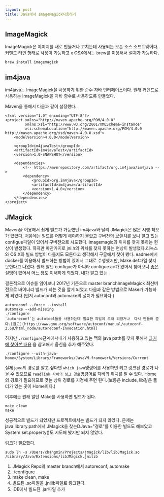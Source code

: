 ```yaml
---
layout: post
title: Java에서 ImageMagick사용하기
---
```


## ImageMagick
ImageMagick은 이미지를 새로 만들거나 고치는데 사용되는 오픈 소스 소프트웨어다. 커맨드 라인 형태로 사용이 가능하고 x
OSX에서는 brew를 이용해서 설치가 가능하다.
```
brew install imagemagick
```

## im4java
im4java는 ImageMagick을 사용하기 위한 순수 자바 인터페이스이다. 원래 커멘드로 사용하는 ImageMagick을 자바 함수로 사용하도록 만들었다.
  
Maven을 통해서 다음과 같이 설정했다.
```
<?xml version="1.0" encoding="UTF-8"?>
<project xmlns="http://maven.apache.org/POM/4.0.0"
         xmlns:xsi="http://www.w3.org/2001/XMLSchema-instance"
         xsi:schemaLocation="http://maven.apache.org/POM/4.0.0 http://maven.apache.org/xsd/maven-4.0.0.xsd">
    <modelVersion>4.0.0</modelVersion>

    <groupId>im4javaTest</groupId>
    <artifactId>im4javaTest</artifactId>
    <version>1.0-SNAPSHOT</version>

    <dependencies>
        <!-- https://mvnrepository.com/artifact/org.im4java/im4java -->
        <dependency>
            <groupId>org.im4java</groupId>
            <artifactId>im4java</artifactId>
            <version>1.4.0</version>
        </dependency>
    </dependencies>
</project>
```



## JMagick
Maven을 이용해서 쉽게 빌드가 가능했던 im4java와 달리 JMagick은 많은 시행 착오가 있었다.
처음에는 빌드를 어떻게 해야하지 몰랐고 구버전의 브랜치를 보니 알고 있는 configue파일이 있어서 구버전으로 시도했다. imagemagic의 위치를 찾지 못하는 현상이 발생했다. 
하지만 마찬가지로 jni.h의 위치를 찾지 못하는 현상이 발생했다.리눅스와 OS X와 빌드 방법이 다를지도 모른다고 생각해서 구글에서 찾아 봤다. eadme에서 docker를 이용해서 빌드하는 방법이 있어서 그대로 수행했지만, Make.def파일 찾지 못한다고 나왔다. 원래 알던 configue가 아니라 configue.ac가 있어서 찾아보니 [좋은 설명](http://kthan.tistory.com/entry/%EB%A6%AC%EB%88%85%EC%8A%A4-Linux-autotool%EB%A1%9C-%EC%86%90%EC%89%BD%EA%B2%8C-Makefile-%EC%83%9D%EC%84%B1%ED%95%98%EA%B8%B0-autoscan-autoconf-automake-etc)이 있어서 어느 정도 이해하게 되었다. 내가 알고 있는  

결론적으로 이슈를 읽어보니 2017년 기준으로 master branchImageMagick 최신버전으로 바이너리 빌드가 되는 것을 알게 되었고
다음과 같은 방법으로 Make가 가능하게 되었다.(먼저 autoconf와 automake의 설치가 필요하다.)
```
autoreconf --force --install
automake --add-missing
./configure
`autoreconf`는 autotool들을 사용하는데 필요한 파일이 오래 되었거나  다시 만들어 준다.[참고](https://www.gnu.org/software/autoconf/manual/autoconf-2.68/html_node/autoreconf-Invocation.html)

```
 하지만 `./configure`단계에서내가 사용하고 있는 맥의 java path를 찾지 못해서 [과거에 찾아본 내용](https://www.snip2code.com/Snippet/1458563/ImageMagick-and-JMagick-install-on-Mac-O) 을 참고해서 옵션을 추가 해주었다.
```
./configure --with-java-home=/System/Library/Frameworks/JavaVM.framework/Versions/Current
```
실제 java의 경로를 알고 싶다면 `which java`명령어를 사용하면 되고 링크된 경로가 나올 수 있으므로 `readlink 자바의 링크 경로`명령어로 자바의 위치를 알 수 있다. Home의 경로가 필요하므로 맞는 상위 경로를 지정해 주면 된다.(보통은 include, lib같은 폴더가 있는 곳이 Home이다.)

이후에는 원래 알던 Make를 사용하면 빌드가 된다.
```
make clean
make
```

성공적으로 빌드가 되었지만 프로젝트에서는 빌드가 되지 않았다. 문제는 java.library.path에서 JMagick을 찾는DJava="경로"를 이용한 빌드도 해보았고 System.set.property()도 시도해 봤지만 되지 않았다.

링크가 필요했다.

```
sudo ln -s /Users/changmin/Projects/jmagick/lib/libJMagick.so /Library/Java/Extensions/libJMagick.jnilib
```

1. JMagick Repo의 master branch에서 autoreconf, automake
2. ./configure
3. make clean, make
4. 빌드된 .so파일을 .jnilib파일로 링크한다.
5. IDE에서 빌드된 .jar파일 추가 